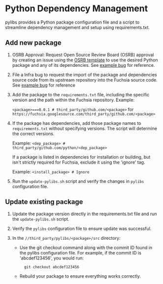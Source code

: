 # Python Dependency Management
pylibs provides a Python package configuration file and a script to streamline
dependency management and setup using requirements.txt.


## Add new package

1. OSRB Approval: Request Open Source Review Board (OSRB) approval by creating
    an issue using the [OSRB template](https://issuetracker.google.com/issues/new?component=1477857&template=1911599)
    to use the desired Python package and any of its dependencies.
    See [example bug](https://fxbug.dev/42084613) for reference.

2. File a Infra bug to request the import of the package and dependencies source
    code from its upstream repository into the Fuchsia source code.
    See [example bug](https://fxbug.dev/432504093) for reference

3. Add the package to the `requirements.txt` file, including the specific
    version and the path within the Fuchsia repository. Example:

    `<package>===0.0.1 # third_party/github.com/<package>` for
    `https://fuchsia.googlesource.com/third_party/github.com/<package>`

4. If the package has dependencies, add those package names to
    `requirements.txt` without specifying versions. The script will determine
    the correct versions.

    Example: `<dep_package> # third_party/github.com/python/<dep_package>`

    If a package is listed in dependencies for installation or building, but
    isn't strictly required for Fuchsia, exclude it using the 'ignore' tag.

    Example: `<install_package> # Ignore`

5. Run the `update-pylibs.sh` script and verify the changes in `pylibs`
    configuration file.


## Update existing package

1. Update the package version directly in the requirements.txt file and run the
    `update-pylibs.sh` script.

2. Verify the `pylibs` configuration file to ensure update was successful.

3. In the `//third_party/pylibs/<package>/src` directory:

    * Use the git checkout command along with the commit ID found in the pylibs configuration file. For example, if the commit ID is 'abcdef123456', you would run:

            git checkout abcdef123456

    * Rebuild your package to ensure everything works correctly.
